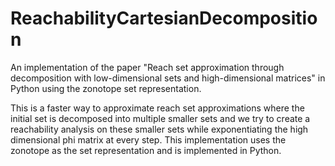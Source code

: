 # ReachabilityCartesianDecomposition
An implementation of the paper "Reach set approximation through decomposition with low-dimensional sets and high-dimensional matrices" in Python using the zonotope set representation. 

This is a faster way to approximate reach set approximations where the initial set is decomposed into multiple smaller sets and we try to create a reachability analysis on these smaller sets while exponentiating the high dimensional phi matrix at every step. This implementation uses the zonotope as the set representation and is implemented in Python.
